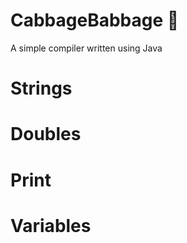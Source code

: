 # CabbageBabbage 🥬
A simple compiler written using Java

# Strings

# Doubles

# Print

# Variables
